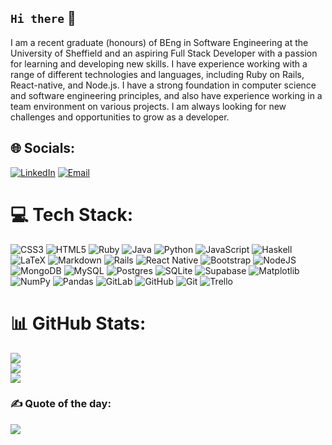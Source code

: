 ## `Hi there` 👋

I am a recent graduate (honours) of BEng in Software Engineering at the University of Sheffield and an aspiring Full Stack Developer with a passion for learning and developing new skills. I have experience working with a range of different technologies and languages, including Ruby on Rails, React-native, and Node.js. I have a strong foundation in computer science and software engineering principles, and also have experience working in a team environment on various projects. I am always looking for new challenges and opportunities to grow as a developer.



## 🌐 Socials:
[![LinkedIn](https://img.shields.io/badge/LinkedIn-%230077B5.svg?logo=linkedin&logoColor=white)](https://linkedin.com/in/m-tahir-khan-031284205/) 
[![Email](https://img.shields.io/badge/Email-%23D14836.svg?logo=gmail&logoColor=white)](mailto:tahir026khan@gmail.com)



# 💻 Tech Stack:
![CSS3](https://img.shields.io/badge/css3-%231572B6.svg?style=flat&logo=css3&logoColor=white)
![HTML5](https://img.shields.io/badge/html5-%23E34F26.svg?style=flat&logo=html5&logoColor=white) 
![Ruby](https://img.shields.io/badge/ruby-%23CC342D.svg?style=flat&logo=ruby&logoColor=white)
![Java](https://img.shields.io/badge/java-%23ED8B00.svg?style=flat&logo=openjdk&logoColor=white)
![Python](https://img.shields.io/badge/python-3670A0?style=flat&logo=python&logoColor=ffdd54) 
 ![JavaScript](https://img.shields.io/badge/javascript-%23323330.svg?style=flat&logo=javascript&logoColor=%23F7DF1E)
![Haskell](https://img.shields.io/badge/Haskell-5e5086?style=flat&logo=haskell&logoColor=white)
 ![LaTeX](https://img.shields.io/badge/latex-%23008080.svg?style=flat&logo=latex&logoColor=white) ![Markdown](https://img.shields.io/badge/markdown-%23000000.svg?style=flat&logo=markdown&logoColor=white) ![Rails](https://img.shields.io/badge/rails-%23CC0000.svg?style=flat&logo=ruby-on-rails&logoColor=white) ![React Native](https://img.shields.io/badge/react_native-%2320232a.svg?style=flat&logo=react&logoColor=%2361DAFB) 
![Bootstrap](https://img.shields.io/badge/bootstrap-%238511FA.svg?style=flat&logo=bootstrap&logoColor=white) ![NodeJS](https://img.shields.io/badge/node.js-6DA55F?style=flat&logo=node.js&logoColor=white)
![MongoDB](https://img.shields.io/badge/MongoDB-%234ea94b.svg?style=flat&logo=mongodb&logoColor=white) ![MySQL](https://img.shields.io/badge/mysql-4479A1.svg?style=flat&logo=mysql&logoColor=white) ![Postgres](https://img.shields.io/badge/postgres-%23316192.svg?style=flat&logo=postgresql&logoColor=white) ![SQLite](https://img.shields.io/badge/sqlite-%2307405e.svg?style=flat&logo=sqlite&logoColor=white) ![Supabase](https://img.shields.io/badge/Supabase-3ECF8E?style=flat&logo=supabase&logoColor=white) ![Matplotlib](https://img.shields.io/badge/Matplotlib-%23ffffff.svg?style=flat&logo=Matplotlib&logoColor=black) ![NumPy](https://img.shields.io/badge/numpy-%23013243.svg?style=flat&logo=numpy&logoColor=white) ![Pandas](https://img.shields.io/badge/pandas-%23150458.svg?style=flat&logo=pandas&logoColor=white)  ![GitLab](https://img.shields.io/badge/gitlab-%23181717.svg?style=flat&logo=gitlab&logoColor=white) ![GitHub](https://img.shields.io/badge/github-%23121011.svg?style=flat&logo=github&logoColor=white) ![Git](https://img.shields.io/badge/git-%23F05033.svg?style=flat&logo=git&logoColor=white) ![Trello](https://img.shields.io/badge/Trello-%23026AA7.svg?style=flat&logo=Trello&logoColor=white) 
# 📊 GitHub Stats:
![](https://github-readme-stats.vercel.app/api?username=MohammadTahirKhan&theme=dark&hide_border=false&include_all_commits=true&count_private=true)<br/>
![](https://github-readme-streak-stats.herokuapp.com/?user=MohammadTahirKhan&theme=dark&hide_border=false)<br/>
![](https://github-readme-stats.vercel.app/api/top-langs/?username=MohammadTahirKhan&theme=dark&hide_border=false&include_all_commits=true&count_private=true&layout=compact)

<!-- ## 🏆 GitHub Trophies
![](https://github-profile-trophy.vercel.app/?username=MohammadTahirKhan&theme=gitdimmed&no-frame=true&no-bg=false&margin-w=4) -->

### ✍️ Quote of the day:
![](https://quotes-github-readme.vercel.app/api?type=horizontal&theme=radical)

<!-- Proudly created with GPRM ( https://gprm.itsvg.in ) -->
